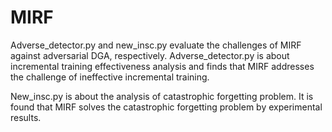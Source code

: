 # MIRF

Adverse_detector.py and new_insc.py evaluate the challenges of MIRF against adversarial DGA, respectively.
Adverse_detector.py is about incremental training effectiveness analysis and finds that MIRF addresses the challenge of ineffective incremental training.

New_insc.py is about the analysis of catastrophic forgetting problem. It is found that MIRF solves the catastrophic forgetting problem by experimental results.
